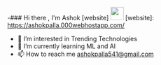 -### Hi there , I'm Ashok [website] <img src="https://media.giphy.com/media/hvRJCLFzcasrR4ia7z/giphy.gif" width="30px">
[website]: https://ashokpalla.000webhostapp.com/
- 👀 I’m interested in Trending Technologies
- 🌱 I’m currently learning ML and AI
- 📫 How to reach me ashokpalla541@gmail.com

<!---
Ashokpalla/Ashokpalla is a ✨ special ✨ repository because its `README.md` (this file) appears on your GitHub profile.
You can click the Preview link to take a look at your changes.
--->
